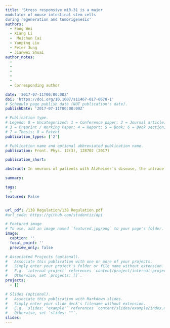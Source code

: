 ```yaml
---
title: 'Stress responsive miR-31 is a major
modulator of mouse intestinal stem cells
during regeneration and tumorigenesis'
authors:
  - Fang Wei
  - Xiang Li
  -  Meichun Cai
  - Yanping Liu
  - Peter Jung
  - Jianwei Shuai
author_notes:  
  - 
  - 
  -  
  - 
  - 
  - Corresponding author

date: '2017-07-11T00:00:00Z'
doi: 'https://doi.org/10.1007/s11467-017-0670-1'
# Schedule page publish date (NOT publication's date).
publishDate: '2017-07-11T00:00:00Z'

# Publication type.
# Legend: 0 = Uncategorized; 1 = Conference paper; 2 = Journal article;
# 3 = Preprint / Working Paper; 4 = Report; 5 = Book; 6 = Book section;
# 7 = Thesis; 8 = Patent
publication_types: ['2']

# Publication name and optional abbreviated publication name.
publication: Front. Phys. 12(3), 128702 (2017)

publication_short: 

abstract: In neurons of patients with Alzheimer’s disease, the intracellular Ca2+ concentration is increased by its release from the endoplasmic reticulum via the inositol 1, 4, 5-triphosphate receptor (IP3R). In this paper, we discuss the IP3R gating dynamics in familial Alzheimer’s disease (FAD) cells induced with presenilin mutation PS1. By fitting the parameters of an IP3R channel model to experimental data of the open probability, the mean open time and the mean closed time of IP3R channels, in control cells and FAD mutant cells, we suggest that the interaction of presenilin mutation PS1 with IP3R channels leads the decrease in the unbinding rates of IP3 and the activating Ca2+ from IP3Rs. As a result, the increased affinities of IP3 and activating Ca2+ for IP3R channels induce the increase in the Ca2+ signal in FAD mutant cells. Specifically, the PS1 mutation decreases the IP3 dissociation rate of IP3R channels significantly in FAD mutant cells. Our results suggest possible novel targets for FAD therapeutic intervention.

summary: 

tags:
  - 
featured: False


url_pdf: /138 Regulation/138 Regulation.pdf
#url_code: https://github.com/studentiz/dpi

# Featured image
# To use, add an image named `featured.jpg/png` to your page's folder.
image:
  caption: ''
  focal_point: ''
  preview_only: false

# Associated Projects (optional).
#   Associate this publication with one or more of your projects.
#   Simply enter your project's folder or file name without extension.
#   E.g. `internal-project` references `content/project/internal-project/index.md`.
#   Otherwise, set `projects: []`.
projects:
  - []

# Slides (optional).
#   Associate this publication with Markdown slides.
#   Simply enter your slide deck's filename without extension.
#   E.g. `slides: "example"` references `content/slides/example/index.md`.
#   Otherwise, set `slides: ""`.
slides:
---
```



